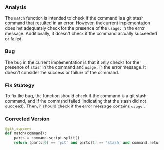 ### Analysis
The `match` function is intended to check if the command is a git stash command that resulted in an error. However, the current implementation does not adequately check for the presence of the `usage:` in the error message. Additionally, it doesn't check if the command actually succeeded or failed.

### Bug
The bug in the current implementation is that it only checks for the presence of `stash` in the command and `usage:` in the error message. It doesn't consider the success or failure of the command.

### Fix Strategy
To fix the bug, the function should check if the command is a git stash command, and if the command failed (indicating that the stash did not succeed). Then, it should check if the error message contains `usage:`.

### Corrected Version
```python
@git_support
def match(command):
    parts = command.script.split()
    return (parts[0] == 'git' and parts[1] == 'stash' and command.returncode != 0 and 'usage:' in command.stderr)
```